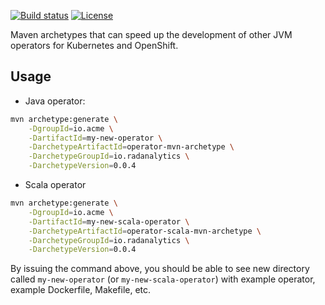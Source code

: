 [![Build status](https://travis-ci.org/jvm-operators/operator-mvn-archetypes.svg?branch=master)](https://travis-ci.org/jvm-operators/operator-mvn-archetypes)
[![License](https://img.shields.io/badge/license-Apache--2.0-blue.svg)](http://www.apache.org/licenses/LICENSE-2.0)

Maven archetypes that can speed up the development of other JVM operators for Kubernetes and OpenShift.

## Usage

* Java operator:

```bash
mvn archetype:generate \
    -DgroupId=io.acme \
    -DartifactId=my-new-operator \
    -DarchetypeArtifactId=operator-mvn-archetype \
    -DarchetypeGroupId=io.radanalytics \
    -DarchetypeVersion=0.0.4
```

* Scala operator

```bash
mvn archetype:generate \
    -DgroupId=io.acme \
    -DartifactId=my-new-scala-operator \
    -DarchetypeArtifactId=operator-scala-mvn-archetype \
    -DarchetypeGroupId=io.radanalytics \
    -DarchetypeVersion=0.0.4
```

By issuing the command above, you should be able to see new directory called `my-new-operator` (or `my-new-scala-operator`) with example operator, example Dockerfile, Makefile, etc.

